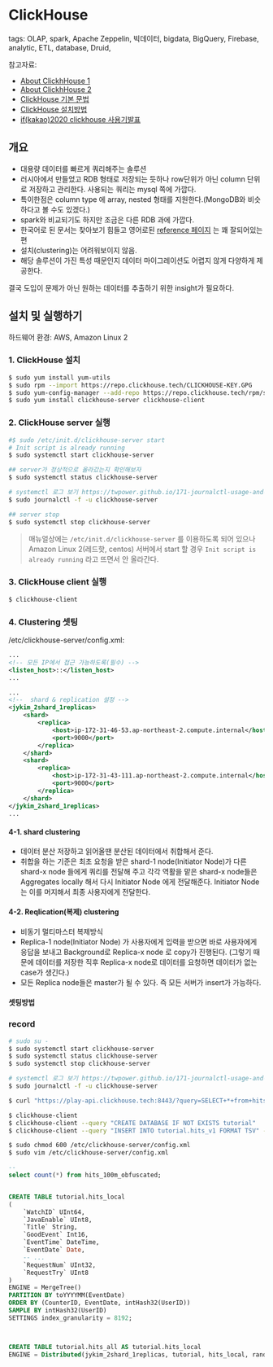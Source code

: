 # ClickHouse
tags: OLAP, spark, Apache Zeppelin, 빅데이터, bigdata, BigQuery, Firebase, analytic, ETL, database, Druid,

참고자료:
- [About ClickhHouse 1](https://medium.com/delightroom/clickhouse-%EA%B8%B0%EB%B0%98-%EB%B6%84%EC%84%9D-%ED%8C%8C%EC%9D%B4%ED%94%84%EB%9D%BC%EC%9D%B8-%EA%B5%AC%EC%B6%95-ea25b8ba43e9)
- [About ClickhHouse 2](http://whatdb.blogspot.com/2019/10/clickhouse.html)
- [ClickHouse 기본 문법](https://clickhouse.tech/docs/en/sql-reference/statements/select/sample/)
- [ClickHouse 설치방법](https://scorpio-mercury.tistory.com/27)
- [if(kakao)2020 clickhouse 사용기발표](https://tv.kakao.com/channel/3693125/cliplink/414129353)

## 개요
- 대용량 데이터를 빠르게 쿼리해주는 솔루션
- 러시아에서 만들었고 RDB 형태로 저장되는 듯하나 row단위가 아닌 column 단위로 저장하고 관리한다. 사용되는 쿼리는 mysql 쪽에 가깝다.
- 특이한점은 column type 에 array, nested 형태를 지원한다.(MongoDB와 비슷하다고 볼 수도 있겠다.)
- spark와 비교되기도 하지만 조금은 다른 RDB 과에 가깝다.
- 한국어로 된 문서는 찾아보기 힘들고 영어로된 [reference 페이지](https://clickhouse.tech/docs/en/) 는 꽤 잘되어있는 편
- 설치(clustering)는 어려워보이지 않음.
- 해당 솔루션이 가진 특성 때문인지 데이터 마이그레이션도 어렵지 않게 다양하게 제공한다.

결국 도입이 문제가 아닌 원하는 데이터를 추출하기 위한 insight가 필요하다.


## 설치 및 실행하기
하드웨어 환경: AWS, Amazon Linux 2

### 1. ClickHouse 설치

```sh
$ sudo yum install yum-utils
$ sudo rpm --import https://repo.clickhouse.tech/CLICKHOUSE-KEY.GPG
$ sudo yum-config-manager --add-repo https://repo.clickhouse.tech/rpm/stable/x86_64
$ sudo yum install clickhouse-server clickhouse-client

```

### 2. ClickHouse server 실행
```sh
#$ sudo /etc/init.d/clickhouse-server start
# Init script is already running
$ sudo systemctl start clickhouse-server

## server가 정상적으로 올라갔는지 확인해보자
$ sudo systemctl status clickhouse-server

# systemctl 로그 보기 https://twpower.github.io/171-journalctl-usage-and-examples
$ sudo journalctl -f -u clickhouse-server

## server stop 
$ sudo systemctl stop clickhouse-server
```
> 매뉴얼상에는 `/etc/init.d/clickhouse-server` 를 이용하도록 되어 있으나 Amazon Linux 2(레드핫, centos) 서버에서 start 할 경우 `Init script is already running` 라고 뜨면서 안 올라간다. 


### 3. ClickHouse client 실행
```sh
$ clickhouse-client
```

### 4. Clustering 셋팅

/etc/clickhouse-server/config.xml:
```xml
...
<!-- 모든 IP에서 접근 가능하도록(필수) -->
<listen_host>::</listen_host>
...

...
<!--  shard & replication 설정 -->
<jykim_2shard_1replicas>
    <shard>
        <replica>
            <host>ip-172-31-46-53.ap-northeast-2.compute.internal</host>
            <port>9000</port>
        </replica>
    </shard>
    <shard>
        <replica>
            <host>ip-172-31-43-111.ap-northeast-2.compute.internal</host>
            <port>9000</port>
        </replica>
    </shard>
</jykim_2shard_1replicas>
...
```

#### 4-1. shard clustering
- 데이터 분산 저장하고 읽어올땐 분산된 데이터에서 취합해서 준다.
- 취합을 하는 기준은 최초 요청을 받은 shard-1 node(Initiator Node)가 다른 shard-x node 들에게 쿼리를 전달해 주고 각각 역활을 맡은 shard-x node들은 Aggregates locally 해서 다시 Initiator Node 에게 전달해준다. Initiator Node는 이를 머지해서 최종 사용자에게 전달한다.

#### 4-2. Reqlication(복제) clustering
- 비동기 멀티마스터 복제방식
- Replica-1 node(Initiator Node) 가 사용자에게 입력을 받으면 바로 사용자에게 응답을 보내고 Background로 Replica-x node 로 copy가 진행된다. (그렇기 때문에 데이터를 저장한 직후 Replica-x node로 데이터를 요청하면 데이터가 없는 case가 생긴다.)
- 모든 Replica node들은 master가 될 수 있다. 즉 모든 서버가 insert가 가능하다.

#### 셋팅방법



### record
```sh
# sudo su -
$ sudo systemctl start clickhouse-server
$ sudo systemctl status clickhouse-server
$ sudo systemctl stop clickhouse-server

# systemctl 로그 보기 https://twpower.github.io/171-journalctl-usage-and-examples
$ sudo journalctl -f -u clickhouse-server

$ curl "https://play-api.clickhouse.tech:8443/?query=SELECT+*+from+hits_100m_obfuscated+limit+10;&user=playground&password=clickhouse&database=datasets"

$ clickhouse-client
$ clickhouse-client --query "CREATE DATABASE IF NOT EXISTS tutorial"
$ clickhouse-client --query "INSERT INTO tutorial.hits_v1 FORMAT TSV" --max_insert_block_size=100000 < hits_v1.tsv

$ sudo chmod 600 /etc/clickhouse-server/config.xml
$ sudo vim /etc/clickhouse-server/config.xml
```

```sql
-- 
select count(*) from hits_100m_obfuscated;


CREATE TABLE tutorial.hits_local
(
    `WatchID` UInt64,
    `JavaEnable` UInt8,
    `Title` String,
    `GoodEvent` Int16,
    `EventTime` DateTime,
    `EventDate` Date,
    -- ...
    `RequestNum` UInt32,
    `RequestTry` UInt8
)
ENGINE = MergeTree()
PARTITION BY toYYYYMM(EventDate)
ORDER BY (CounterID, EventDate, intHash32(UserID))
SAMPLE BY intHash32(UserID)
SETTINGS index_granularity = 8192;



CREATE TABLE tutorial.hits_all AS tutorial.hits_local
ENGINE = Distributed(jykim_2shard_1replicas, tutorial, hits_local, rand());

```